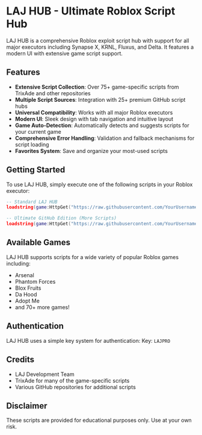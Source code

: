 # LAJ HUB - Ultimate Roblox Script Hub

LAJ HUB is a comprehensive Roblox exploit script hub with support for all major executors including Synapse X, KRNL, Fluxus, and Delta. It features a modern UI with extensive game script support.

## Features

- **Extensive Script Collection**: Over 75+ game-specific scripts from TrixAde and other repositories
- **Multiple Script Sources**: Integration with 25+ premium GitHub script hubs
- **Universal Compatibility**: Works with all major Roblox executors
- **Modern UI**: Sleek design with tab navigation and intuitive layout
- **Game Auto-Detection**: Automatically detects and suggests scripts for your current game
- **Comprehensive Error Handling**: Validation and fallback mechanisms for script loading
- **Favorites System**: Save and organize your most-used scripts

## Getting Started

To use LAJ HUB, simply execute one of the following scripts in your Roblox executor:

```lua
-- Standard LAJ HUB
loadstring(game:HttpGet("https://raw.githubusercontent.com/YourUsername/LAJ-HUB/main/roblox_exploit_hub.lua"))()

-- Ultimate GitHub Edition (More Scripts)
loadstring(game:HttpGet("https://raw.githubusercontent.com/YourUsername/LAJ-HUB/main/laj_hub_ultimate.lua"))()
```

## Available Games

LAJ HUB supports scripts for a wide variety of popular Roblox games including:

- Arsenal
- Phantom Forces
- Blox Fruits
- Da Hood
- Adopt Me
- and 70+ more games!

## Authentication

LAJ HUB uses a simple key system for authentication:
Key: `LAJPRO`

## Credits

- LAJ Development Team
- TrixAde for many of the game-specific scripts
- Various GitHub repositories for additional scripts

## Disclaimer

These scripts are provided for educational purposes only. Use at your own risk.